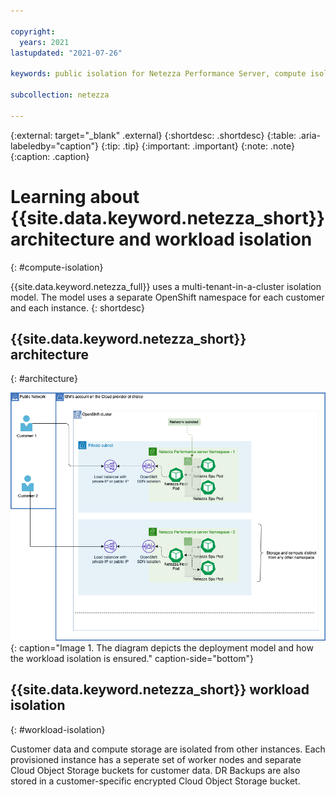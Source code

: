 ```yaml
---

copyright:
  years: 2021
lastupdated: "2021-07-26"

keywords: public isolation for Netezza Performance Server, compute isolation for Netezza Performance Server, Netezza Performance Server architecture, workload isolation in Netezza Performance Server

subcollection: netezza

---
```


{:external: target="_blank" .external}
{:shortdesc: .shortdesc}
{:table: .aria-labeledby="caption"}
{:tip: .tip}
{:important: .important}
{:note: .note}
{:caption: .caption}

# Learning about {{site.data.keyword.netezza_short}} architecture and workload isolation
{: #compute-isolation}

{{site.data.keyword.netezza_full}} uses a multi-tenant-in-a-cluster isolation model. The model uses a separate OpenShift namespace for each customer and each instance.
{: shortdesc}

## {{site.data.keyword.netezza_short}} architecture
{: #architecture}
 
![{{site.data.keyword.netezza_short}} architecture](images/Netezza-Deployment-diagram.png){: caption="Image 1. The diagram depicts the deployment model and how the workload isolation is ensured." caption-side="bottom"}


## {{site.data.keyword.netezza_short}} workload isolation
{: #workload-isolation}

Customer data and compute storage are isolated from other instances.  Each provisioned instance has a seperate set of worker nodes and separate Cloud Object Storage buckets for customer data. DR Backups are also stored in a customer-specific encrypted Cloud Object Storage bucket.
